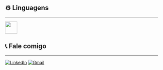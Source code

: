 ## ⚙️ Linguagens
___
<div style="display: inline_block">
    <img align="center" height="40" src="https://cdn.jsdelivr.net/gh/devicons/devicon@latest/icons/java/java-original-wordmark.svg">
</div>



## 📞 Fale comigo 
___
[![LinkedIn](https://img.shields.io/badge/linkedin-%230077B5.svg?style=for-the-badge&logo=linkedin&logoColor=white)]()
[![Gmail](https://img.shields.io/badge/Gmail-D14836?style=for-the-badge&logo=gmail&logoColor=white)](mailto:tiagoeliassilva2005@gmail.com)